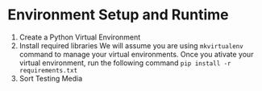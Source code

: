 # Environment Setup and Runtime

1. Create a Python Virtual Environment
2. Install required libraries
We will assume you are using `mkvirtualenv` command to manage your virtual environments. Once you ativate your virtual environment, run the following command `pip install -r requirements.txt`
4. Sort Testing Media

